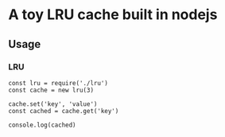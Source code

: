 # A toy LRU cache built in nodejs

## Usage

### LRU
```
const lru = require('./lru')
const cache = new lru(3)

cache.set('key', 'value')
const cached = cache.get('key')

console.log(cached)
```
